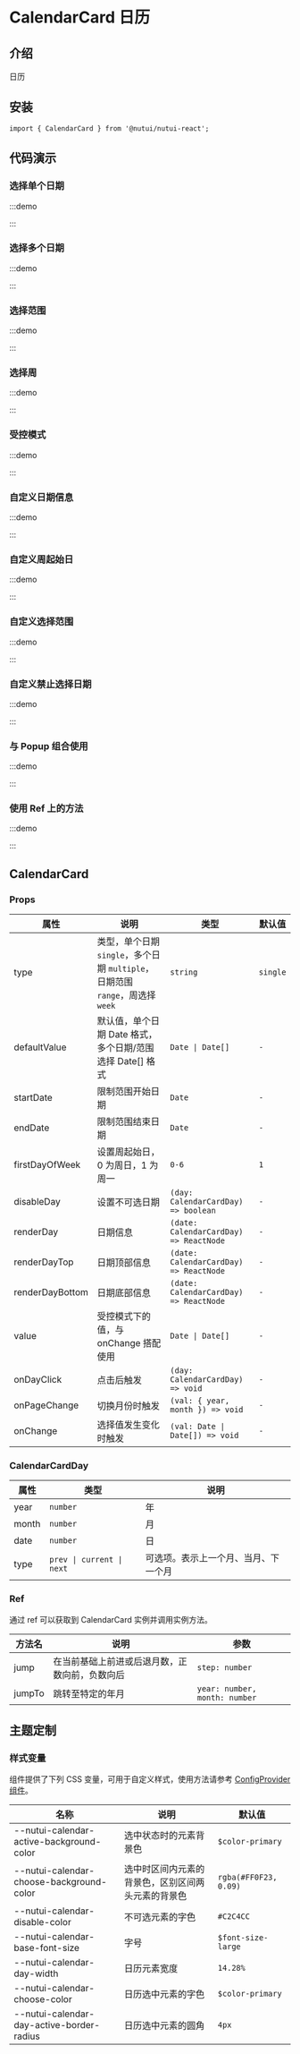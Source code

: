 # CalendarCard 日历

## 介绍

日历

## 安装

```tsx
import { CalendarCard } from '@nutui/nutui-react';
```

## 代码演示

### 选择单个日期

:::demo

<CodeBlock src='h5/demo1.tsx'></CodeBlock>

:::

### 选择多个日期

:::demo

<CodeBlock src='h5/demo2.tsx'></CodeBlock>

:::

### 选择范围

:::demo

<CodeBlock src='h5/demo3.tsx'></CodeBlock>

:::

### 选择周

:::demo

<CodeBlock src='h5/demo4.tsx'></CodeBlock>

:::

### 受控模式

:::demo

<CodeBlock src='h5/demo5.tsx'></CodeBlock>

:::

### 自定义日期信息

:::demo

<CodeBlock src='h5/demo6.tsx'></CodeBlock>

:::

### 自定义周起始日

:::demo

<CodeBlock src='h5/demo7.tsx'></CodeBlock>

:::

### 自定义选择范围

:::demo

<CodeBlock src='h5/demo8.tsx'></CodeBlock>

:::

### 自定义禁止选择日期

:::demo

<CodeBlock src='h5/demo9.tsx'></CodeBlock>

:::

### 与 Popup 组合使用

:::demo

<CodeBlock src='h5/demo10.tsx'></CodeBlock>

:::

### 使用 Ref 上的方法

:::demo

<CodeBlock src='h5/demo11.tsx'></CodeBlock>

:::

## CalendarCard

### Props

| 属性 | 说明 | 类型 | 默认值 |
| --- | --- | --- | --- |
| type | 类型，单个日期 `single`，多个日期 `multiple`，日期范围 `range`，周选择 `week` | `string` | `single` |
| defaultValue | 默认值，单个日期 Date 格式，多个日期/范围选择 Date[] 格式 | `Date \| Date[]` | `-` |
| startDate | 限制范围开始日期 | `Date` | `-` |
| endDate | 限制范围结束日期 | `Date` | `-` |
| firstDayOfWeek | 设置周起始日，0 为周日，1 为周一 | `0-6` | `1` |
| disableDay | 设置不可选日期 | `(day: CalendarCardDay) => boolean` | `-` |
| renderDay | 日期信息 | `(date: CalendarCardDay) => ReactNode` | `-` |
| renderDayTop | 日期顶部信息 | `(date: CalendarCardDay) => ReactNode` | `-` |
| renderDayBottom | 日期底部信息 | `(date: CalendarCardDay) => ReactNode` | `-` |
| value | 受控模式下的值，与 onChange 搭配使用 | `Date \| Date[]` | `-` |
| onDayClick | 点击后触发 | `(day: CalendarCardDay) => void` | `-` |
| onPageChange | 切换月份时触发 | `(val: { year, month }) => void` | `-` |
| onChange | 选择值发生变化时触发 | `(val: Date \| Date[]) => void` | `-` |

### CalendarCardDay

| 属性 | 类型 | 说明 |
| --- | --- | --- |
| year | `number` | 年 |
| month | `number` | 月 |
| date | `number` | 日 |
| type | `prev \| current \| next` | 可选项。表示上一个月、当月、下一个月 |

### Ref

通过 ref 可以获取到 CalendarCard 实例并调用实例方法。

| 方法名 | 说明 | 参数 |
| --- | --- | --- |
| jump | 在当前基础上前进或后退月数，正数向前，负数向后 | `step: number` |
| jumpTo | 跳转至特定的年月 | `year: number, month: number`|

## 主题定制

### 样式变量

组件提供了下列 CSS 变量，可用于自定义样式，使用方法请参考 [ConfigProvider 组件](#/zh-CN/component/configprovider)。

| 名称 | 说明 | 默认值 |
| --- | --- | --- |
| \--nutui-calendar-active-background-color | 选中状态时的元素背景色 | `$color-primary` |
| \--nutui-calendar-choose-background-color | 选中时区间内元素的背景色，区别区间两头元素的背景色 | `rgba(#FF0F23, 0.09)` |
| \--nutui-calendar-disable-color | 不可选元素的字色 | `#C2C4CC` |
| \--nutui-calendar-base-font-size | 字号 | `$font-size-large` |
| \--nutui-calendar-day-width | 日历元素宽度 | `14.28%` |
| \--nutui-calendar-choose-color | 日历选中元素的字色 | `$color-primary` |
| \--nutui-calendar-day-active-border-radius | 日历选中元素的圆角 | `4px` |
